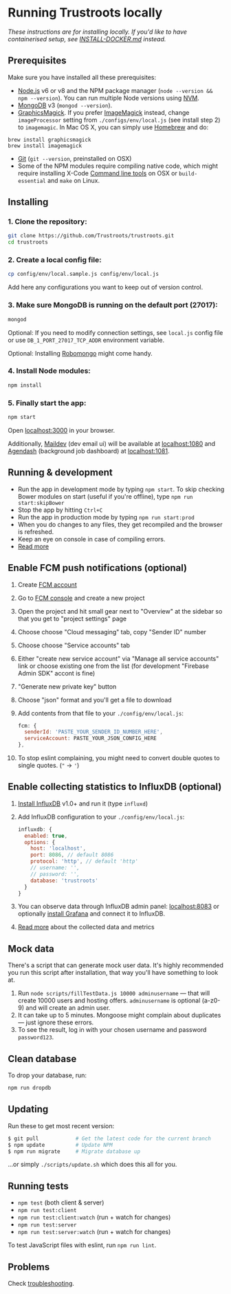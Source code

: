# Running Trustroots locally

_These instructions are for installing locally. If you'd like to have containerised setup, see [INSTALL-DOCKER.md](INSTALL-DOCKER.md) instead._


## Prerequisites

Make sure you have installed all these prerequisites:
* [Node.js](https://nodejs.org/en/download/) v6 or v8 and the NPM package manager (`node --version && npm --version`). You can run multiple Node versions using [NVM](https://github.com/creationix/nvm).
* [MongoDB](http://www.mongodb.org/downloads) v3 (`mongod --version`).
* [GraphicsMagick](http://www.graphicsmagick.org/). If you prefer [ImageMagick](http://www.imagemagick.org/) instead, change `imageProcessor` setting from `./configs/env/local.js` (see install step 2) to `imagemagic`. In Mac OS X, you can simply use [Homebrew](http://mxcl.github.io/homebrew/) and do:
```
brew install graphicsmagick
brew install imagemagick
```
* [Git](https://git-scm.com/) (`git --version`, preinstalled on OSX)
* Some of the NPM modules require compiling native code, which might require installing X-Code [Command line tools](https://railsapps.github.io/xcode-command-line-tools.html) on OSX or `build-essential` and `make` on Linux.


## Installing

### 1. Clone the repository:

```bash
git clone https://github.com/Trustroots/trustroots.git
cd trustroots
```

### 2. Create a local config file:

```bash
cp config/env/local.sample.js config/env/local.js
```
Add here any configurations you want to keep out of version control.

### 3. Make sure MongoDB is running on the default port (27017):

```bash
mongod
```

Optional: If you need to modify connection settings, see `local.js` config file or use `DB_1_PORT_27017_TCP_ADDR` environment variable.

Optional: Installing [Robomongo](https://robomongo.org/) might come handy.

### 4. Install Node modules:
```bash
npm install
```

### 5. Finally start the app:
```bash
npm start
```

Open [localhost:3000](http://localhost:3000) in your browser.

Additionally, [Maildev](http://danfarrelly.nyc/MailDev/) (dev email ui)
will be available at [localhost:1080](http://localhost:1080) and
[Agendash](https://github.com/joeframbach/agendash) (background job dashboard)
at [localhost:1081](http://localhost:1081).


## Running & development

- Run the app in development mode by typing `npm start`. To skip checking Bower modules on start (useful if you're offline), type `npm run start:skipBower`
- Stop the app by hitting `Ctrl+C`
- Run the app in production mode by typing `npm run start:prod`
- When you do changes to any files, they get recompiled and the browser is refreshed.
- Keep an eye on console in case of compiling errors.
- [Read more](https://github.com/Trustroots/trustroots/wiki/Development)


## Enable FCM push notifications (optional)

1. Create [FCM account](https://firebase.google.com/)

2. Go to [FCM console](https://console.firebase.google.com/) and create a new project

3. Open the project and hit small gear next to "Overview" at the sidebar so that you get to "project settings" page

4. Choose choose "Cloud messaging" tab, copy "Sender ID" number

5. Choose choose "Service accounts" tab

6. Either "create new service account" via "Manage all service accounts" link or choose existing one from the list (for development "Firebase Admin SDK" accont is fine)

7. "Generate new private key" button

8. Choose "json" format and you'll get a file to download

9. Add contents from that file to your `./config/env/local.js`:

    ```js
    fcm: {
      senderId: 'PASTE_YOUR_SENDER_ID_NUMBER_HERE',
      serviceAccount: PASTE_YOUR_JSON_CONFIG_HERE
    },
    ```

10. To stop eslint complaining, you might need to convert double quotes to single quotes. (`"` → `'`)


## Enable collecting statistics to InfluxDB (optional)

1. [Install InfluxDB](https://docs.influxdata.com/influxdb/latest/introduction/installation/) v1.0+ and run it (type `influxd`)

2. Add InfluxDB configuration to your `./config/env/local.js`:

    ```js
    influxdb: {
      enabled: true,
      options: {
        host: 'localhost',
        port: 8086, // default 8086
        protocol: 'http', // default 'http'
        // username: '',
        // password: '',
        database: 'trustroots'
      }
    }
    ```

3. You can observe data through InfluxDB admin panel: [localhost:8083](http://localhost:8083/) or optionally [install Grafana](http://docs.grafana.org/installation/) and connect it to InfluxDB.

4. [Read more](INFLUXDB.md) about the collected data and metrics


## Mock data

There's a script that can generate mock user data. It's highly recommended you run this script after installation, that way you'll have something to look at.

1. Run `node scripts/fillTestData.js 10000 adminusername` — that will create 10000 users and hosting offers. `adminusername` is optional (a-z0-9) and will create an admin user.
2. It can take up to 5 minutes. Mongoose might complain about duplicates — just ignore these errors.
3. To see the result, log in with your chosen username and password `password123`.


## Clean database
To drop your database, run:
```bash
npm run dropdb
```


## Updating

Run these to get most recent version:
```bash
$ git pull            # Get the latest code for the current branch
$ npm update          # Update NPM
$ npm run migrate     # Migrate database up
```

...or simply `./scripts/update.sh` which does this all for you.


## Running tests
- `npm test` (both client & server)
- `npm run test:client`
- `npm run test:client:watch` (run + watch for changes)
- `npm run test:server`
- `npm run test:server:watch` (run + watch for changes)

To test JavaScript files with eslint, run `npm run lint`.


## Problems

Check [troubleshooting](https://github.com/Trustroots/trustroots/wiki/Troubleshooting).
